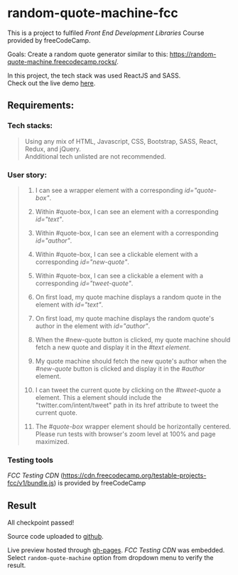 # random-quote-machine-fcc

This is a project to fulfiled _Front End Development Libraries_ Course provided by freeCodeCamp.

Goals: Create a random quote generator similar to this: https://random-quote-machine.freecodecamp.rocks/.

In this project, the tech stack was used ReactJS and SASS. <br>
Check out the live demo [here](https://ndtrung-dev.github.io/random-quote-machine-fcc).

## Requirements:

### Tech stacks:

> Using any mix of HTML, Javascript, CSS, Bootstrap, SASS, React, Redux, and jQuery.<br>
> Andditional tech unlisted are not recommended.

### User story:

> 1. I can see a wrapper element with a corresponding _id="quote-box"_.
>
> 1. Within #quote-box, I can see an element with a corresponding _id="text"_.
>
> 1. Within #quote-box, I can see an element with a corresponding _id="author"_.
>
> 1. Within #quote-box, I can see a clickable element with a corresponding _id="new-quote"_.
>
> 1. Within #quote-box, I can see a clickable a element with a corresponding _id="tweet-quote"_.
>
> 1. On first load, my quote machine displays a random quote in the element with _id="text"_.
>
> 1. On first load, my quote machine displays the random quote's author in the element with _id="author"_.
>
> 1. When the #new-quote button is clicked, my quote machine should fetch a new quote and display it in the _#text element_.
>
> 1. My quote machine should fetch the new quote's author when the _#new-quote_ button is clicked and display it in the _#author_ element.
>
> 1. I can tweet the current quote by clicking on the _#tweet-quote_ a element. This a element should include the "twitter.com/intent/tweet" path in its href attribute to tweet the current quote.
>
> 1. The _#quote-box_ wrapper element should be horizontally centered. Please run tests with browser's zoom level at 100% and page maximized.

### Testing tools

<em>FCC Testing CDN</em> (https://cdn.freecodecamp.org/testable-projects-fcc/v1/bundle.js) is provided by freeCodeCamp

## Result

All checkpoint passed!

Source code uploaded to [github](https://github.com/ndtrung-dev/random-quote-machine-fcc).

Live preview hosted through [gh-pages](https://ndtrung-dev.github.io/random-quote-machine-fcc). <em>FCC Testing CDN</em> was embedded. Select <code>random-quote-machine</code> option from dropdown menu to verify the result.
